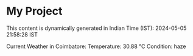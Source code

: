 # My Project

This content is dynamically generated in Indian Time (IST): 2024-05-05 21:58:28 IST


Current Weather in Coimbatore:
Temperature: 30.88 °C
Condition: haze
